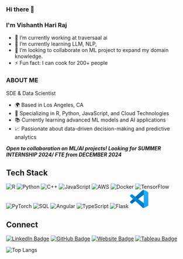 ### Hi there 👋

### I'm Vishanth Hari Raj

- 🔭 I’m currently working at traversaal ai
- 🌱 I’m currently learning LLM, NLP, 
- 👯 I’m looking to collaborate on ML project to expand my domain knowledge. 
- ⚡ Fun fact: I can cook for 200+ people

### ABOUT ME
SDE & Data Scientist 

- 🌍 Based in Los Angeles, CA
- 🔧 Specializing in R, Python, JavaScript, and Cloud Technologies
- 📚 Currently learning advanced ML models and AI applications
- 📈 Passionate about data-driven decision-making and predictive analytics

 _**Open to collaboration on ML/AI projects! Looking for SUMMER INTERNSHIP 2024/ FTE from DECEMBER 2024**_

## Tech Stack


![R](https://img.shields.io/badge/R-276DC3?style=for-the-badge&logo=r&logoColor=white)
![Python](https://img.shields.io/badge/Python-3776AB?style=for-the-badge&logo=python&logoColor=white)
![C++](https://img.shields.io/badge/C++-00599C?style=for-the-badge&logo=cplusplus&logoColor=white)
![JavaScript](https://img.shields.io/badge/JavaScript-F7DF1E?style=for-the-badge&logo=javascript&logoColor=black)
![AWS](https://img.shields.io/badge/AWS-232F3E?style=for-the-badge&logo=amazonaws&logoColor=white)
![Docker](https://img.shields.io/badge/Docker-2496ED?style=for-the-badge&logo=docker&logoColor=white)
![TensorFlow](https://img.shields.io/badge/TensorFlow-FF6F00?style=for-the-badge&logo=tensorflow&logoColor=white)
![PyTorch](https://img.shields.io/badge/PyTorch-EE4C2C?style=for-the-badge&logo=pytorch&logoColor=white)
![SQL](https://img.shields.io/badge/SQL-4479A1?style=for-the-badge&logo=postgresql&logoColor=white)
![Angular](https://img.shields.io/badge/Angular-DD0031?style=for-the-badge&logo=angular&logoColor=white)
![TypeScript](https://img.shields.io/badge/TypeScript-3178C6?style=for-the-badge&logo=typescript&logoColor=white)
![Flask](https://img.shields.io/badge/Flask-000000?style=for-the-badge&logo=flask&logoColor=white)
 <img width=50px src="https://raw.githubusercontent.com/github/explore/80688e429a7d4ef2fca1e82350fe8e3517d3494d/topics/visual-studio-code/visual-studio-code.png">&nbsp;&nbsp;&nbsp;

## Connect

[![LinkedIn Badge](https://img.shields.io/badge/-LinkedIn-blue?style=flat&logo=Linkedin&logoColor=white)](Your_LinkedIn_URL)
[![GitHub Badge](https://img.shields.io/badge/-GitHub-181717?style=flat&logo=github)](https://github.com/vishanth10)
[![Website Badge](https://img.shields.io/badge/-Website-0A0A0A?style=for-the-badge&logo=googlechrome&logoColor=white)](https://vishanth10.github.io/vishanth/)
[![Tableau Badge](https://img.shields.io/badge/-Tableau-E97627?style=flat&logo=Tableau&logoColor=white)](Your_Tableau_Profile_URL)


![Top Langs](https://github-readme-stats.vercel.app/api/top-langs/?username=vishanth10&hide=css,scss,html&theme=tokyonight)




